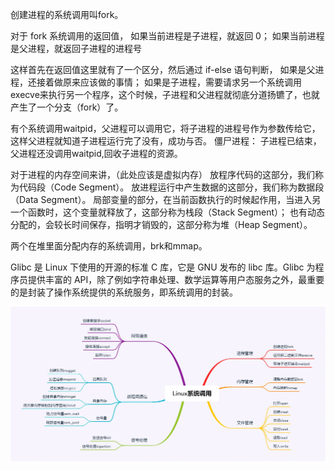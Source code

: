 创建进程的系统调用叫fork。

对于 fork 系统调用的返回值，
如果当前进程是子进程，就返回 0；
如果当前进程是父进程，就返回子进程的进程号

这样首先在返回值这里就有了一个区分，然后通过 if-else 语句判断，
如果是父进程，还接着做原来应该做的事情；
如果是子进程，需要请求另一个系统调用execve来执行另一个程序，这个时候，子进程和父进程就彻底分道扬镳了，也就产生了一个分支（fork）了。

有个系统调用waitpid，父进程可以调用它，将子进程的进程号作为参数传给它，这样父进程就知道子进程运行完了没有，成功与否。
僵尸进程： 子进程已结束，父进程还没调用waitpid,回收子进程的资源。


对于进程的内存空间来讲，（此处应该是虚拟内存）
放程序代码的这部分，我们称为代码段（Code Segment）。
放进程运行中产生数据的这部分，我们称为数据段（Data Segment）。
局部变量的部分，在当前函数执行的时候起作用，当进入另一个函数时，这个变量就释放了，这部分称为栈段（Stack Segment）；
也有动态分配的，会较长时间保存，指明才销毁的，这部分称为堆（Heap Segment）。

两个在堆里面分配内存的系统调用，brk和mmap。



Glibc 是 Linux 下使用的开源的标准 C 库，它是 GNU 发布的 libc 库。Glibc 为程序员提供丰富的 API，除了例如字符串处理、数学运算等用户态服务之外，最重要的是封装了操作系统提供的系统服务，即系统调用的封装。

![img.png](img.png)




